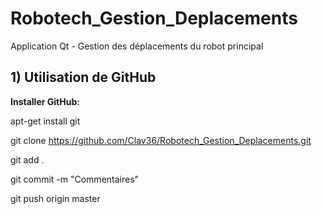 # Robotech_Gestion_Deplacements
Application Qt - Gestion des déplacements du robot principal

## 1) Utilisation de GitHub

<strong>Installer GitHub:</strong>

  apt-get install git 

  git clone https://github.com/Clav36/Robotech_Gestion_Deplacements.git
  
  git add .
  
  git commit -m "Commentaires"
  
  git push origin master
  
  
  
  

